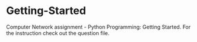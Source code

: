 # Getting-Started

Computer Network assignment - Python Programming: Getting Started. For the instruction check out the question file. 
